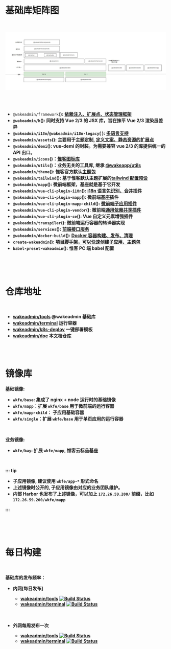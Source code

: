# 基础库矩阵图

<script setup>
  import B from './BadgeBlock.vue'
  import C from './Vue3Cmpt.vue'

</script>

<br>

![](../mapp/images/base-lib.jpg)

<br>
<br>

- `@wakeadmin/framework`(<B name="@wakeadmin/framework" /><C/>): [依赖注入、扩展点、状态管理框架](./framework.md)
- `@wakeadmin/h`(<B name="@wakeadmin/h" /><C/>): 同时支持 Vue 2/3 的 JSX 库，旨在抹平 Vue 2/3 渲染层差异
- `@wakeadmin/i18n`/`@wakeadmin/i18n-legacy`(<B name="@wakeadmin/i18n" /> <C/>): [多语言支持](./i18n.md)
- `@wakeadmin/assets`(<B name="@wakeadmin/assets" /><C/>): 主要用于主题定制, [定义文案、静态资源的扩展点](../mapp/theme.md#如何定制文案图片等静态资源)
- `@wakeadmin/demi`(<B name="@wakeadmin/demi" /><C/>): vue-demi 的封装。为需要兼容 vue 2/3 的库提供统一的 API 出口。
- `@wakeadmin/icons`(<B name="@wakeadmin/icons" /><C/>)：[惟客图标库](../icons/index.md)
- `@wakeadmin/utils`(<B name="@wakeadmin/utils" /><C/>)：业务无关的工具库, 继承 [@wakeapp/utils](https://docs.wakedt.cn/master/utils)
- `@wakeadmin/theme`(<B name="@wakeadmin/theme" />): 惟客官方默认[主题包](../mapp/theme.md)
- `@wakeadmin/tailwind`(<B name="@wakeadmin/tailwind" />): 基于惟客默认主题扩展的[tailwind 配置预设](../tailwind/index.md)
- `@wakeadmin/mapp`(<B name="@wakeadmin/mapp" />): 微前端框架，基座就是基于它开发
- `@wakeadmin/vue-cli-plugin-i18n`(<B name="@wakeadmin/vue-cli-plugin-i18n" /><C/>): [i18n 语言包识别、合并插件](./i18n.md)
- `@wakeadmin/vue-cli-plugin-mapp`(<B name="@wakeadmin/vue-cli-plugin-mapp" />): 微前端基座插件
- `@wakeadmin/vue-cli-plugin-mapp-child`(<B name="@wakeadmin/vue-cli-plugin-mapp-child" /><C/>): [微前端子应用插件](../mapp/integration.md)
- `@wakeadmin/vue-cli-plugin-vendor`(<B name="@wakeadmin/vue-cli-plugin-vendor" /><C/>): 微前端[通用依赖共享插件](../mapp/advanced/vendors.md)
- `@wakeadmin/vue-cli-plugin-ce`(<B name="@wakeadmin/vue-cli-plugin-ce" />): Vue 自定义元素增强插件
- `@wakeadmin/transpiler`(<B name="@wakeadmin/transpiler" />): 微前端运行容器的转译器实现
- `@wakeadmin/services`(<B name="@wakeadmin/services" />): [前端接口服务](../mapp/advanced/services.md)
- `@wakeadmin/docker-build`(<B name="@wakeadmin/docker-build" />): [Docker 容器构建、发布、清理](./docker-build.md)
- `create-wakeadmin`(<B name="create-wakeadmin" />): [项目脚手架，可以快速创建子应用、主题包](./create-wakeadmin.md)
- `babel-preset-wakeadmin`(<B name="babel-preset-wakeadmin" /><C/>): 惟客 PC 端 babel 配置

<br>
<br>
<br>

# 仓库地址

<br>

- [wakeadmin/tools](http://gerrit.wakedata-inc.com/admin/repos/wakeadmin/tools) @wakeadmin 基础库
- [wakeadmin/terminal](http://gerrit.wakedata-inc.com/admin/repos/wakeadmin/terminal) 运行容器
- [wakeadmin/k8s-deploy](http://gerrit.wakedata-inc.com/admin/repos/wakeadmin/k8s-deploy) 一键部署模板
- [wakeadmin/doc](http://gerrit.wakedata-inc.com/admin/repos/wakeadmin/doc) 本文档仓库

<br>
<br>

# 镜像库

基础镜像:

- `wkfe/base`: 集成了 nginx + node 运行时的基础镜像
- `wkfe/mapp`：扩展 `wkfe/base` 用于微前端的运行容器
- `wkfe/mapp-child`： 子应用基础容器
- `wkfe/single`：扩展 `wkfe/base` 用于单页应用的运行容器

<br>

业务镜像:

- `wkfe/bay`: 扩展 `wkfe/mapp`, 惟客云标品基座

<br>

::: tip

- 子应用镜像, 建议使用 `wkfe/app-*` 形式命名
- 上述镜像时公开的, 子应用镜像由对应的业务团队维护。
- 内部 Harbor 也发布了上述镜像，可以加上 `172.26.59.200/` 前缀，比如 `172.26.59.200/wkfe/mapp`

:::

<br>
<br>
<br>

# 每日构建

<br>

基础库的发布频率：

- 内网[每日发布]

  - [wakeadmin/tools](http://gerrit.wakedata-inc.com/admin/repos/wakeadmin/tools) [![Build Status](http://jenkins.wakedata-inc.com/buildStatus/icon?job=wakeadmin-tools+daily+build)](http://jenkins.wakedata-inc.com/view/%E5%89%8D%E7%AB%AF%E5%9F%BA%E7%A1%80%E5%BA%93/job/wakeadmin-tools%20daily%20build/)
  - [wakeadmin/terminal](http://gerrit.wakedata-inc.com/admin/repos/wakeadmin/terminal)
    [![Build Status](http://jenkins.wakedata-inc.com/buildStatus/icon?job=wakeadmin-terminal+daily+build)](http://jenkins.wakedata-inc.com/view/%E5%89%8D%E7%AB%AF%E5%9F%BA%E7%A1%80%E5%BA%93/job/wakeadmin-terminal%20daily%20build/)

  <br>
  <br>

- 外网每周发布一次
  - [wakeadmin/tools](http://gerrit.wakedata-inc.com/admin/repos/wakeadmin/tools) [![Build Status](http://jenkins.wakedata-inc.com/buildStatus/icon?job=wakeadmin-tools+weekly+build)](http://jenkins.wakedata-inc.com/view/%E5%89%8D%E7%AB%AF%E5%9F%BA%E7%A1%80%E5%BA%93/job/wakeadmin-tools%20weekly%20build/)
  - [wakeadmin/terminal](http://gerrit.wakedata-inc.com/admin/repos/wakeadmin/terminal) [![Build Status](http://jenkins.wakedata-inc.com/buildStatus/icon?job=wakeadmin-terminal+weekly+build)](http://jenkins.wakedata-inc.com/view/%E5%89%8D%E7%AB%AF%E5%9F%BA%E7%A1%80%E5%BA%93/job/wakeadmin-terminal%20weekly%20build/)
